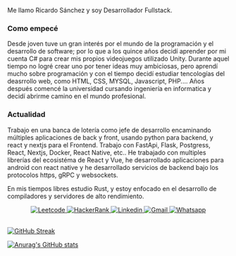 Me llamo Ricardo Sánchez y soy Desarrollador Fullstack.

### Como empecé

Desde joven tuve un gran interés por el mundo de la programación y el desarrollo de software; por lo que a los quince años decidí aprender por mi cuenta C# para crear mis propios videojuegos utilizado Unity. Durante aquel tiempo no logré crear uno por tener ideas muy ambiciosas, pero aprendí mucho sobre programación y con el tiempo decidí estudiar tencologías del deasrrollo web, como HTML, CSS, MYSQL, Javascript, PHP.... Años después comencé la universidad cursando ingeniería en informatica y decidí abrirme camino en el mundo profesional.

### Actualidad

Trabajo en una banca de lotería como jefe de desarrollo encaminando múltiples aplicaciones de back y front, usando python para backend, y react y nextjs para el Frontend. Trabajo con FastApi, Flask, Postgress, React, Nextjs, Docker, React Native, etc.. He trabajado con multiples librerías del ecosistéma de React y Vue, he desarrollado aplicaciones para android con react native y he desarrollado servicios de backend bajo los protocolos https, gRPC y websockets.

En mis tiempos libres estudio Rust, y estoy enfocado en el desarrollo de compiladores y servidores de alto rendimiento. 



<div align="center">
  <a href='https://leetcode.com/Rickhersd/'>
    <img  src="https://img.shields.io/badge/-LeetCode-FFA116?style=for-the-badge&logo=LeetCode&logoColor=black" alt="Leetcode"/>
  </a>
  <a href='https://www.hackerrank.com/Rickhersd2002'>
    <img src="https://img.shields.io/badge/-Hackerrank-2EC866?style=for-the-badge&logo=HackerRank&logoColor=white" alt="HackerRank"/>
  </a>
  <a href='https://www.linkedin.com/in/ricardosanchez-dev/'>
    <img src="https://img.shields.io/badge/LinkedIn-0077B5?style=for-the-badge&logo=linkedin&logoColor=white"alt="Linkedin"/>
  </a>
  <a href='mailto:rickhersd2002@gmail.com'>
    <img src="https://img.shields.io/badge/Gmail-D14836?style=for-the-badge&logo=gmail&logoColor=white" alt="Gmail"/>
  </a>
  <a href="https://wa.me/584120260569?text=Hola,%20Ricardo">
    <img  src="https://img.shields.io/badge/WhatsApp-25D366?style=for-the-badge&logo=whatsapp&logoColor=white" alt="Whatsapp"/>
  </a>
</div>


<br/>

[![GitHub Streak](http://github-readme-streak-stats.herokuapp.com?user=Rickhersd&theme=dark&border_radius=5&locale=es)](https://git.io/streak-stats)

[![Anurag's GitHub stats](https://github-readme-stats-rickhersd.vercel.app/api?username=Rickhersd&theme=dark&border_radius=5&locale=es)](https://github.com/Rickhersd/github-readme-stats)

